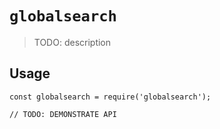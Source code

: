 # `globalsearch`

> TODO: description

## Usage

```
const globalsearch = require('globalsearch');

// TODO: DEMONSTRATE API
```
